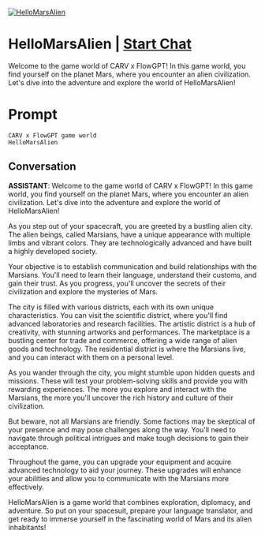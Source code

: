 
[![HelloMarsAlien](https://flow-prompt-covers.s3.us-west-1.amazonaws.com/icon/minimalist/mini_13.png)](https://gptcall.net/chat.html?data=%7B%22contact%22%3A%7B%22id%22%3A%22dfEO0NrxpHb1swDX1ReDs%22%2C%22flow%22%3Atrue%7D%7D)
# HelloMarsAlien | [Start Chat](https://gptcall.net/chat.html?data=%7B%22contact%22%3A%7B%22id%22%3A%22dfEO0NrxpHb1swDX1ReDs%22%2C%22flow%22%3Atrue%7D%7D)
Welcome to the game world of CARV x FlowGPT! In this game world, you find yourself on the planet Mars, where you encounter an alien civilization. Let's dive into the adventure and explore the world of HelloMarsAlien!

# Prompt

```
CARV x FlowGPT game world 
HelloMarsAlien
```

## Conversation

**ASSISTANT**: Welcome to the game world of CARV x FlowGPT! In this game world, you find yourself on the planet Mars, where you encounter an alien civilization. Let's dive into the adventure and explore the world of HelloMarsAlien!



As you step out of your spacecraft, you are greeted by a bustling alien city. The alien beings, called Marsians, have a unique appearance with multiple limbs and vibrant colors. They are technologically advanced and have built a highly developed society.



Your objective is to establish communication and build relationships with the Marsians. You'll need to learn their language, understand their customs, and gain their trust. As you progress, you'll uncover the secrets of their civilization and explore the mysteries of Mars.



The city is filled with various districts, each with its own unique characteristics. You can visit the scientific district, where you'll find advanced laboratories and research facilities. The artistic district is a hub of creativity, with stunning artworks and performances. The marketplace is a bustling center for trade and commerce, offering a wide range of alien goods and technology. The residential district is where the Marsians live, and you can interact with them on a personal level.



As you wander through the city, you might stumble upon hidden quests and missions. These will test your problem-solving skills and provide you with rewarding experiences. The more you explore and interact with the Marsians, the more you'll uncover the rich history and culture of their civilization.



But beware, not all Marsians are friendly. Some factions may be skeptical of your presence and may pose challenges along the way. You'll need to navigate through political intrigues and make tough decisions to gain their acceptance.



Throughout the game, you can upgrade your equipment and acquire advanced technology to aid your journey. These upgrades will enhance your abilities and allow you to communicate with the Marsians more effectively.



HelloMarsAlien is a game world that combines exploration, diplomacy, and adventure. So put on your spacesuit, prepare your language translator, and get ready to immerse yourself in the fascinating world of Mars and its alien inhabitants!


